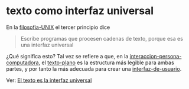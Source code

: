 # texto como interfaz universal

En la [filosofia-UNIX](filosofia-UNIX.md) el tercer principio dice

 > 
 > Escribe programas que procesen cadenas de texto, porque esa es una interfaz universal

¿Qué significa esto? Tal vez se refiere a que, en la [interaccion-persona-computadora](interaccion-persona-computadora.md), el [texto-plano](texto-plano.md) es la estructura más legible para ambas partes, y por tanto la más adecuada para crear una [interfaz-de-usuario](interfaz-de-usuario.md).

Ver: [El texto es la interfaz universal](https://scale.com/blog/text-universal-interface)
